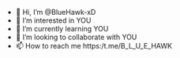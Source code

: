 - 👋 Hi, I’m @BlueHawk-xD
- 👀 I’m interested in YOU
- 🌱 I’m currently learning YOU
- 💞️ I’m looking to collaborate with YOU
- 📫 How to reach me https:/t.me/B_L_U_E_HAWK

<!---
BlueHawk-xD/BlueHawk-xD is a ✨ special ✨ repository because its `README.md` (this file) appears on your GitHub profile.
You can click the Preview link to take a look at your changes.
--->
